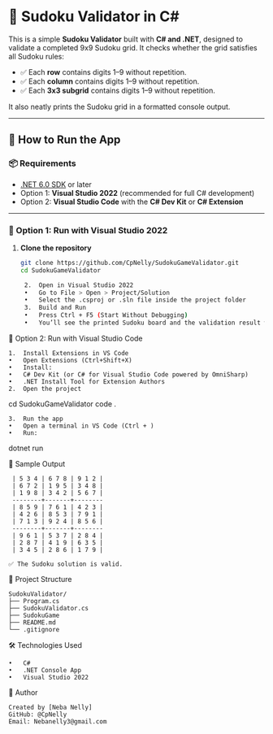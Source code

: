 
# 🧩 Sudoku Validator in C#

This is a simple **Sudoku Validator** built with **C# and .NET**, designed to validate a completed 9x9 Sudoku grid. It checks whether the grid satisfies all Sudoku rules:

- ✅ Each **row** contains digits 1–9 without repetition.
- ✅ Each **column** contains digits 1–9 without repetition.
- ✅ Each **3x3 subgrid** contains digits 1–9 without repetition.

It also neatly prints the Sudoku grid in a formatted console output.

---

## 🚀 How to Run the App

### 📦 Requirements

- [.NET 6.0 SDK](https://dotnet.microsoft.com/en-us/download/dotnet/6.0) or later
- Option 1: **Visual Studio 2022** (recommended for full C# development)
- Option 2: **Visual Studio Code** with the **C# Dev Kit** or **C# Extension**

---

### 🔧 Option 1: Run with Visual Studio 2022

1. **Clone the repository**
   ```bash
   git clone https://github.com/CpNelly/SudokuGameValidator.git
   cd SudokuGameValidator

	2.	Open in Visual Studio 2022
	•	Go to File > Open > Project/Solution
	•	Select the .csproj or .sln file inside the project folder
	3.	Build and Run
	•	Press Ctrl + F5 (Start Without Debugging)
	•	You’ll see the printed Sudoku board and the validation result when you select the first option when you open the console app

🔧 Option 2: Run with Visual Studio Code

	1.	Install Extensions in VS Code
	•	Open Extensions (Ctrl+Shift+X)
	•	Install:
	•	C# Dev Kit (or C# for Visual Studio Code powered by OmniSharp)
	•	.NET Install Tool for Extension Authors
	2.	Open the project

cd SudokuGameValidator
code .


	3.	Run the app
	•	Open a terminal in VS Code (Ctrl + )
	•	Run:

dotnet run

🧪 Sample Output

	 | 5 3 4 | 6 7 8 | 9 1 2 |
	 | 6 7 2 | 1 9 5 | 3 4 8 |
	 | 1 9 8 | 3 4 2 | 5 6 7 |
	 --------+-------+--------
	 | 8 5 9 | 7 6 1 | 4 2 3 |
	 | 4 2 6 | 8 5 3 | 7 9 1 |
	 | 7 1 3 | 9 2 4 | 8 5 6 |
	 --------+-------+--------
	 | 9 6 1 | 5 3 7 | 2 8 4 |
	 | 2 8 7 | 4 1 9 | 6 3 5 |
	 | 3 4 5 | 2 8 6 | 1 7 9 |
	
	✅ The Sudoku solution is valid.	 

📁 Project Structure

	SudokuValidator/
	├── Program.cs        
	├── SudokuValidator.cs
	├── SudokuGame  
	├── README.md         
	└── .gitignore         

🛠️ Technologies Used

	•	C#
	•	.NET Console App
	•	Visual Studio 2022
 

🙋 Author

	Created by [Neba Nelly]
	GitHub: @CpNelly
	Email: Nebanelly3@gmail.com
